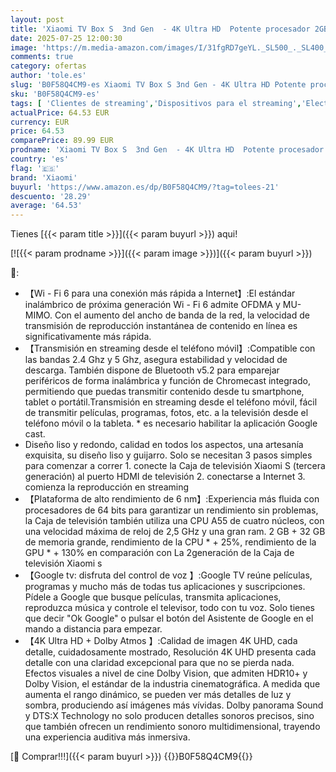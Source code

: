 ```yaml
---
layout: post
title: 'Xiaomi TV Box S  3nd Gen  - 4K Ultra HD  Potente procesador 2GB RAM  32GB Memoria Smart TV Box  Google TV  Dolby Vision  HDR10+  Dolby Atmos  DTS-X  Wireless Projection  WiFi 6  Negro  Versión ES '
date: 2025-07-25 12:00:30
image: 'https://m.media-amazon.com/images/I/31fgRD7geYL._SL500_._SL400_.jpg'
comments: true
category: ofertas
author: 'tole.es'
slug: 'B0F58Q4CM9-es Xiaomi TV Box S 3nd Gen - 4K Ultra HD Potente procesador...'
sku: 'B0F58Q4CM9-es'
tags: [ 'Clientes de streaming','Dispositivos para el streaming','Electrónica','Equipos de audio y Hi-Fi','smart','tv','xiaomi','🇪🇸', ]
actualPrice: 64.53 EUR
currency: EUR
price: 64.53
comparePrice: 89.99 EUR
prodname: 'Xiaomi TV Box S  3nd Gen  - 4K Ultra HD  Potente procesador 2GB RAM  32GB Memoria Smart TV Box  Google TV  Dolby Vision  HDR10+  Dolby Atmos  DTS-X  Wireless Projection  WiFi 6  Negro  Versión ES '
country: 'es'
flag: '🇪🇸'
brand: 'Xiaomi'
buyurl: 'https://www.amazon.es/dp/B0F58Q4CM9/?tag=tolees-21'
descuento: '28.29'
average: '64.53'
---
```


Tienes [{{< param title >}}]({{< param buyurl >}}) aqui!

[![{{< param prodname >}}]({{< param image >}})]({{< param buyurl >}})

🔎:

- 【Wi - Fi 6 para una conexión más rápida a Internet】:El estándar inalámbrico de próxima generación Wi - Fi 6 admite OFDMA y MU-MIMO. Con el aumento del ancho de banda de la red, la velocidad de transmisión de reproducción instantánea de contenido en línea es significativamente más rápida.
- 【Transmisión en streaming desde el teléfono móvil】:Compatible con las bandas 2.4 Ghz y 5 Ghz, asegura estabilidad y velocidad de descarga. También dispone de Bluetooth v5.2 para emparejar periféricos de forma inalámbrica y función de Chromecast integrado, permitiendo que puedas transmitir contenido desde tu smartphone, tablet o portátil.Transmisión en streaming desde el teléfono móvil, fácil de transmitir películas, programas, fotos, etc. a la televisión desde el teléfono móvil o la tableta. * es necesario habilitar la aplicación Google cast.
- Diseño liso y redondo, calidad en todos los aspectos, una artesanía exquisita, su diseño liso y guijarro. Solo se necesitan 3 pasos simples para comenzar a correr 1. conecte la Caja de televisión Xiaomi S (tercera generación) al puerto HDMI de televisión 2. conectarse a Internet 3. comienza la reproducción en streaming
- 【Plataforma de alto rendimiento de 6 nm】:Experiencia más fluida con procesadores de 64 bits para garantizar un rendimiento sin problemas, la Caja de televisión también utiliza una CPU A55 de cuatro núcleos, con una velocidad máxima de reloj de 2,5 GHz y una gran ram. 2 GB + 32 GB de memoria grande, rendimiento de la CPU * + 25%, rendimiento de la GPU * + 130% en comparación con La 2generación de la Caja de televisión Xiaomi s
- 【Google tv: disfruta del control de voz 】:Google TV reúne películas, programas y mucho más de todas tus aplicaciones y suscripciones. Pídele a Google que busque películas, transmita aplicaciones, reproduzca música y controle el televisor, todo con tu voz. Solo tienes que decir "Ok Google" o pulsar el botón del Asistente de Google en el mando a distancia para empezar.
- 【4K Ultra HD + Dolby Atmos 】:Calidad de imagen 4K UHD, cada detalle, cuidadosamente mostrado, Resolución 4K UHD presenta cada detalle con una claridad excepcional para que no se pierda nada. Efectos visuales a nivel de cine Dolby Vision, que admiten HDR10+ y Dolby Vision, el estándar de la industria cinematográfica. A medida que aumenta el rango dinámico, se pueden ver más detalles de luz y sombra, produciendo así imágenes más vívidas. Dolby panorama Sound y DTS:X Technology no solo producen detalles sonoros precisos, sino que también ofrecen un rendimiento sonoro multidimensional, trayendo una experiencia auditiva más inmersiva.

[🛒 Comprar!!!]({{< param buyurl >}})
{{<world>}}B0F58Q4CM9{{</world>}}
